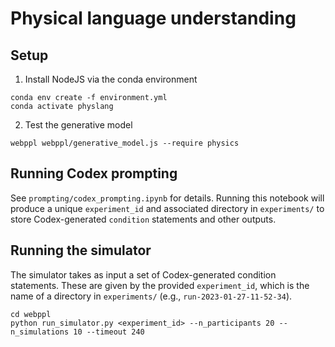 # Physical language understanding

## Setup
1. Install NodeJS via the conda environment
```
conda env create -f environment.yml
conda activate physlang
```

2. Test the generative model
```
webppl webppl/generative_model.js --require physics
```

## Running Codex prompting

See `prompting/codex_prompting.ipynb` for details. Running this notebook will produce a unique `experiment_id` and associated directory in `experiments/` to store Codex-generated `condition` statements and other outputs.

## Running the simulator

The simulator takes as input a set of Codex-generated condition statements. These are given by the provided `experiment_id`, which is the name of a directory in `experiments/` (e.g., `run-2023-01-27-11-52-34`).

```
cd webppl
python run_simulator.py <experiment_id> --n_participants 20 --n_simulations 10 --timeout 240
```